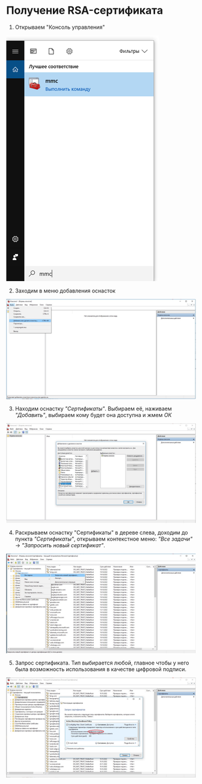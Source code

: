# Получение RSA-сертификата

1. Открываем "Консоль управления"

![Рис.1](/images/rsa1.jpg)

2. Заходим в меню добавления оснасток

![Рис.2](/images/rsa2.jpg)

3. Находим оснастку *"Сертификаты"*. Выбираем её, наживаем *"Добавить"*, выбираем кому будет она доступна и жмем *ОК*

![Рис.3](/images/rsa3.jpg)

4. Раскрываем оснастку "Сертификаты" в дереве слева, доходим до пункта *"Сертификаты"*, открываем контекстное меню: *"Все задачи"* → *"Запросить новый сертификат"*. 

![Рис.4](/images/rsa4.jpg)

5. Запрос сертификата. Тип выбирается любой, главное чтобы у него была возможность использования в качестве цифровой подписи.

![Рис.5](/images/rsa5.jpg)
